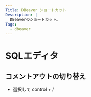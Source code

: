 ```yaml
---
Title: DBeaver ショートカット
Description: |
  DBeaverのショートカット。
Tags:
  - dbeaver
---
```


# SQLエディタ

## コメントアウトの切り替え

- 選択して control + /
